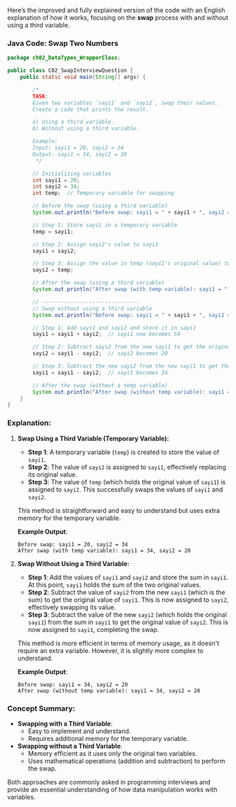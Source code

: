Here’s the improved and fully explained version of the code with an English explanation of how it works, focusing on the **swap** process with and without using a third variable.

### **Java Code: Swap Two Numbers**

```java
package ch02_DataTypes_WrapperClass;

public class C02_SwapInterviewQuestion {
    public static void main(String[] args) {

        /*
        TASK:
        Given two variables `sayi1` and `sayi2`, swap their values.
        Create a code that prints the result.

        a) Using a third variable.
        b) Without using a third variable.

        Example:
        Input: sayi1 = 20, sayi2 = 34
        Output: sayi1 = 34, sayi2 = 20
         */

        // Initializing variables
        int sayi1 = 20;
        int sayi2 = 34;
        int temp;  // Temporary variable for swapping

        // Before the swap (using a third variable)
        System.out.println("Before swap: sayi1 = " + sayi1 + ", sayi2 = " + sayi2);

        // Step 1: Store sayi1 in a temporary variable
        temp = sayi1;

        // Step 2: Assign sayi2's value to sayi1
        sayi1 = sayi2;

        // Step 3: Assign the value in temp (sayi1's original value) to sayi2
        sayi2 = temp;

        // After the swap (using a third variable)
        System.out.println("After swap (with temp variable): sayi1 = " + sayi1 + ", sayi2 = " + sayi2);

        // -------------------------------
        // Swap without using a third variable
        System.out.println("Before swap: sayi1 = " + sayi1 + ", sayi2 = " + sayi2);

        // Step 1: Add sayi1 and sayi2 and store it in sayi1
        sayi1 = sayi1 + sayi2;  // sayi1 now becomes 54

        // Step 2: Subtract sayi2 from the new sayi1 to get the original value of sayi1, and assign it to sayi2
        sayi2 = sayi1 - sayi2;  // sayi2 becomes 20

        // Step 3: Subtract the new sayi2 from the new sayi1 to get the original value of sayi2, and assign it to sayi1
        sayi1 = sayi1 - sayi2;  // sayi1 becomes 34

        // After the swap (without a temp variable)
        System.out.println("After swap (without temp variable): sayi1 = " + sayi1 + ", sayi2 = " + sayi2);
    }
}
```

### **Explanation:**

1. **Swap Using a Third Variable (Temporary Variable):**

   - **Step 1**: A temporary variable (`temp`) is created to store the value of `sayi1`.
   - **Step 2**: The value of `sayi2` is assigned to `sayi1`, effectively replacing its original value.
   - **Step 3**: The value of `temp` (which holds the original value of `sayi1`) is assigned to `sayi2`. This successfully swaps the values of `sayi1` and `sayi2`.

   This method is straightforward and easy to understand but uses extra memory for the temporary variable.

   **Example Output**:

   ```text
   Before swap: sayi1 = 20, sayi2 = 34
   After swap (with temp variable): sayi1 = 34, sayi2 = 20
   ```

2. **Swap Without Using a Third Variable:**

   - **Step 1**: Add the values of `sayi1` and `sayi2` and store the sum in `sayi1`. At this point, `sayi1` holds the sum of the two original values.
   - **Step 2**: Subtract the value of `sayi2` from the new `sayi1` (which is the sum) to get the original value of `sayi1`. This is now assigned to `sayi2`, effectively swapping its value.
   - **Step 3**: Subtract the value of the new `sayi2` (which holds the original `sayi1`) from the sum in `sayi1` to get the original value of `sayi2`. This is now assigned to `sayi1`, completing the swap.

   This method is more efficient in terms of memory usage, as it doesn't require an extra variable. However, it is slightly more complex to understand.

   **Example Output**:

   ```text
   Before swap: sayi1 = 34, sayi2 = 20
   After swap (without temp variable): sayi1 = 34, sayi2 = 20
   ```

### **Concept Summary:**

- **Swapping with a Third Variable**:
  - Easy to implement and understand.
  - Requires additional memory for the temporary variable.
- **Swapping without a Third Variable**:
  - Memory efficient as it uses only the original two variables.
  - Uses mathematical operations (addition and subtraction) to perform the swap.

Both approaches are commonly asked in programming interviews and provide an essential understanding of how data manipulation works with variables.
